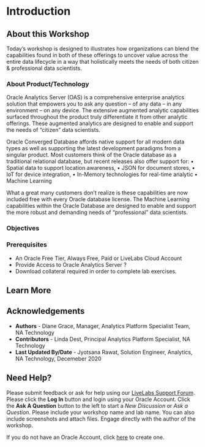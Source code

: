 # Introduction

## About this Workshop

Today’s workshop is designed to illustrates how organizations can blend the capabilities found in both of these offerings to uncover value across the entire data lifecycle in a way that holistically meets the needs of both citizen & professional data scientists. 



### About Product/Technology
Oracle Analytics Server (OAS) is a comprehensive enterprise analytics solution that empowers you to ask any question – of any data – in any environment – on any device.   The extensive augmented analytic capabilities surfaced throughout the product truly differentiate it from other analytic offerings.  These augmented analytics are designed to enable and support the needs of “citizen” data scientists.

Oracle Converged Database affords native support for all modern data types as well as supporting the latest development paradigms from a singular product. Most customers think of the Oracle database as a traditional relational database, but recent releases also offer support for:
•	Spatial data to support location awareness, 
•	JSON for document stores, 
•	IoT for device integration,
•	In-Memory technologies for real-time analytic
•	Machine Learning 

What a great many customers don’t realize is these capabilities are now included free with every Oracle database license.   The Machine Learning capabilities within the Oracle Database are designed to enable and support the more robust and demanding needs of “professional” data scientists.

 

### Objectives



### Prerequisites

 -	An Oracle Free Tier, Always Free, Paid or LiveLabs Cloud Account
 -	Provide Access to Oracle Analytics Server ? 
 -	Download collateral required in order to complete lab exercises.


## Learn More



## Acknowledgements
* **Authors** - Diane Grace, Manager, Analytics Platform Specialist Team, NA Technology
* **Contributors** - Linda Dest, Principal Analytics Platform Specialist, NA Technology 
* **Last Updated By/Date** - Jyotsana Rawat, Solution Engineer, Analytics, NA Technology, Decemeber 2020

## Need Help?
Please submit feedback or ask for help using our [LiveLabs Support Forum](https://community.oracle.com/tech/developers/categories/livelabsdiscussions). Please click the **Log In** button and login using your Oracle Account. Click the **Ask A Question** button to the left to start a *New Discussion* or *Ask a Question*.  Please include your workshop name and lab name.  You can also include screenshots and attach files.  Engage directly with the author of the workshop.

If you do not have an Oracle Account, click [here](https://profile.oracle.com/myprofile/account/create-account.jspx) to create one.
